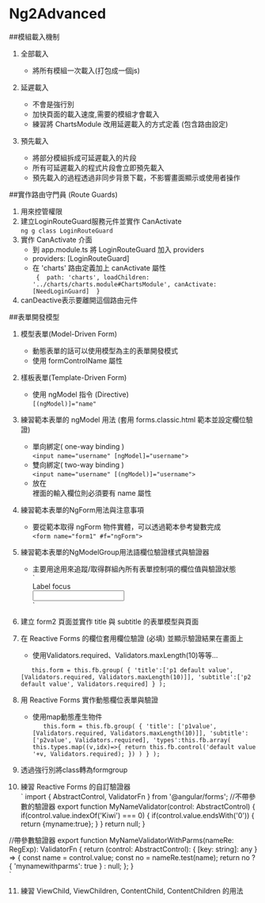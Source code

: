 # Ng2Advanced

##模組載入機制
  1. 全部載入  
     - 將所有模組一次載入(打包成一個js)  

  2. 延遲載入  
     - 不會是強行別  
     - 加快頁面的載入速度,需要的模組才會載入  
     - 練習將 ChartsModule 改用延遲載入的方式定義 (包含路由設定)  

  3. 預先載入  
     - 將部分模組拆成可延遲載入的片段  
     - 所有可延遲載入的程式片段會立即預先載入  
     - 預先載入的過程透過非同步背景下載，不影響畫面顯示或使用者操作  

##實作路由守門員 (Route Guards)

1. 用來控管權限
2. 建立LoginRouteGuard服務元件並實作 CanActivate  
    `ng g class LoginRouteGuard`
3. 實作 CanActivate 介面  
    - 到 app.module.ts 將 LoginRouteGuard 加入 providers  
    - providers: [LoginRouteGuard]  
    - 在 'charts' 路由定義加上 canActivate 屬性  
      `
        { 
            path: 'charts',
            loadChildren: '../charts/charts.module#ChartsModule',
            canActivate:[NeedLoginGuard] 
        }`  
4. canDeactive表示要離開這個路由元件  

##表單開發模型  
1. 模型表單(Model-Driven Form) 
    - 動態表單的話可以使用模型為主的表單開發模式  
    - 使用 formControlName 屬性  
2. 樣板表單(Template-Driven Form)  
    - 使用 ngModel 指令 (Directive)    
    `[(ngModel)]="name"`  
3. 練習範本表單的 ngModel 用法 (套用 forms.classic.html 範本並設定欄位驗證)  
    - 單向綁定( one-way binding )  
    `<input name="username" [ngModel]="username">`  
    - 雙向綁定( two-way binding )  
    `<input name="username" [(ngModel)]="username">`  
    - 放在 <form> 裡面的輸入欄位則必須要有 name 屬性    
4. 練習範本表單的NgForm用法與注意事項  
    - 要從範本取得 ngForm 物件實體，可以透過範本參考變數完成  
    `<form name="form1" #f="ngForm">`  
5. 練習範本表單的NgModelGroup用法語欄位驗證樣式與驗證器  
    - 主要用途用來追蹤/取得群組內所有表單控制項的欄位值與驗證狀態  
    `
        <div class="form-group" [class.has-error]="mType1.errors?.required">
        <label for="input-id-1" class="col-sm-2 control-label">Label focus</label>
            <div class="col-sm-10">
                <input id="input-id-1" type="text" class="form-control" name="type1" #mType1="ngModel" [required]="!mTitle.errors?.required" [(ngModel)]="data.type1">
            </div>
        </div>`  

6. 建立 form2 頁面並實作 title 與 subtitle 的表單模型與頁面  
7. 在 Reactive Forms 的欄位套用欄位驗證 (必填) 並顯示驗證結果在畫面上  
   - 使用Validators.required、Validators.maxLength(10)等等...  

    `  
    this.form = this.fb.group(
        {
            'title':['p1 default value', [Validators.required, Validators.maxLength(10)]],
            'subtitle':['p2 default value', Validators.required]
        }
    );`  

8. 用 Reactive Forms 實作動態欄位表單與驗證  
   - 使用map動態產生物件  
   `  
    this.form = this.fb.group(
    {
        'title': ['p1value', [Validators.required, Validators.maxLength(10)]],
        'subtitle': ['p2value', Validators.required],
        'types':this.fb.array(
        this.types.map((v,idx)=>{
        return this.fb.control('default value '+v, Validators.required);
          })
        )
      }
    );`  

9. 透過強行別將class轉為formgroup  

10. 練習 Reactive Forms 的自訂驗證器  
`    import { AbstractControl, ValidatorFn } from '@angular/forms';
//不帶參數的驗證器
export function MyNameValidator(control: AbstractControl)
{
  if(control.value.indexOf('Kiwi') === 0)
  {
    if(control.value.endsWith('0'))
    {
      return {myname:true};
    }
  }
  return null;
}

//帶參數驗證器
export function MyNameValidatorWithParms(nameRe: RegExp): ValidatorFn
{
  return (control: AbstractControl): { [key: string]: any } =>
    {
      const name = control.value; const no = nameRe.test(name);
      return no ? { 'mynamewithparms': true } : null;
    };
}    
`

11. 練習 ViewChild, ViewChildren, ContentChild, ContentChildren 的用法
